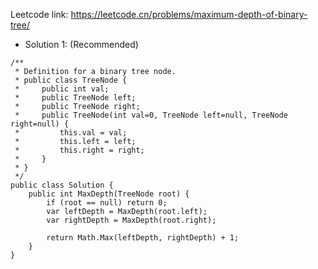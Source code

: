 Leetcode link: https://leetcode.cn/problems/maximum-depth-of-binary-tree/ 
- Solution 1: (Recommended)
```
/**
 * Definition for a binary tree node.
 * public class TreeNode {
 *     public int val;
 *     public TreeNode left;
 *     public TreeNode right;
 *     public TreeNode(int val=0, TreeNode left=null, TreeNode right=null) {
 *         this.val = val;
 *         this.left = left;
 *         this.right = right;
 *     }
 * }
 */
public class Solution {
    public int MaxDepth(TreeNode root) {
        if (root == null) return 0;
        var leftDepth = MaxDepth(root.left);
        var rightDepth = MaxDepth(root.right);

        return Math.Max(leftDepth, rightDepth) + 1;
    }
}
```
